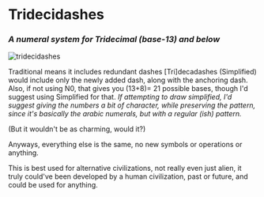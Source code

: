 # Tridecidashes
### _A numeral system for Tridecimal (base-13) and below_

![tridecidashes](https://github.com/emorydeer2/tridecidashes/assets/107522398/e3f9a776-702d-457b-b663-b33f16852918)

Traditional means it includes redundant dashes
[Tri]decadashes (Simplified) would include only the newly added dash, along with the anchoring dash.
Also, if not using N0, that gives you (13+8)= 21 possible bases, though I'd suggest using Simplified for that.
_If attempting to draw simplified, I'd suggest giving the numbers a bit of character, while preserving the pattern, since it's basically the arabic numerals, but with a regular (ish) pattern._

(But it wouldn't be as charming, would it?)

Anyways, everything else is the same, no new symbols or operations or anything.

This is best used for alternative civilizations, not really even just alien, it truly could've been developed by a human civilization, past or future, and could be used for anything.

